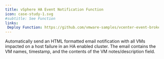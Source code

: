 ```yaml
---
title: vSphere HA Event Notification Function
icon: case-study-1.svg
#subtitle: See Function
links: 
 Deploy Function: https://github.com/vmware-samples/vcenter-event-broker-appliance/tree/master/examples/powercli/ha-restarted-vms
---
```

Automatically send an HTML formatted email notification with all VMs impacted on a host failure in an HA enabled cluster. The email contains the VM names, timestamp, and the contents of the VM notes/description field.